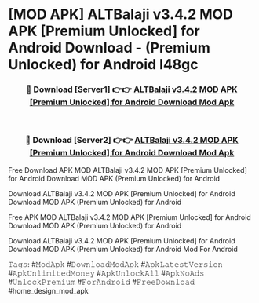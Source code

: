 # [MOD APK] ALTBalaji v3.4.2 MOD APK [Premium Unlocked] for Android Download - (Premium Unlocked) for Android l48gc



<div align="center">
<h3>🔴 Download [Server1] 👉👉 <a href="https://momento.my/?title=ALTBalaji_v3.4.2_MOD_APK_[Premium_Unlocked]_for_Android_Download">ALTBalaji v3.4.2 MOD APK [Premium Unlocked] for Android Download Mod Apk</a></h3><br>

<h3>🔴 Download [Server2] 👉👉 <a href="https://momento.my/?title=ALTBalaji_v3.4.2_MOD_APK_[Premium_Unlocked]_for_Android_Download">ALTBalaji v3.4.2 MOD APK [Premium Unlocked] for Android Download Mod Apk</a></h3>
</div>



Free Download APK MOD ALTBalaji v3.4.2 MOD APK [Premium Unlocked] for Android Download MOD APK (Premium Unlocked) for Android

Download ALTBalaji v3.4.2 MOD APK [Premium Unlocked] for Android Download MOD APK (Premium Unlocked) for Android

Free APK MOD ALTBalaji v3.4.2 MOD APK [Premium Unlocked] for Android Download MOD APK (Premium Unlocked) for Android

Download ALTBalaji v3.4.2 MOD APK [Premium Unlocked] for Android Download MOD APK (Premium Unlocked) for Android Mod For Android

𝚃𝚊𝚐𝚜: #𝙼𝚘𝚍𝙰𝚙𝚔 #𝙳𝚘𝚠𝚗𝚕𝚘𝚊𝚍𝙼𝚘𝚍𝙰𝚙𝚔 #𝙰𝚙𝚔𝙻𝚊𝚝𝚎𝚜𝚝𝚅𝚎𝚛𝚜𝚒𝚘𝚗 #𝙰𝚙𝚔𝚄𝚗𝚕𝚒𝚖𝚒𝚝𝚎𝚍𝙼𝚘𝚗𝚎𝚢 #𝙰𝚙𝚔𝚄𝚗𝚕𝚘𝚌𝚔𝙰𝚕𝚕 #𝙰𝚙𝚔𝙽𝚘𝙰𝚍𝚜 #𝚄𝚗𝚕𝚘𝚌𝚔𝙿𝚛𝚎𝚖𝚒𝚞𝚖 #𝙵𝚘𝚛𝙰𝚗𝚍𝚛𝚘𝚒𝚍 #𝙵𝚛𝚎𝚎𝙳𝚘𝚠𝚗𝚕𝚘𝚊𝚍 #home_design_mod_apk
